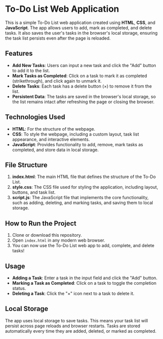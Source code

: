 # To-Do List Web Application

This is a simple To-Do List web application created using **HTML**, **CSS**, and **JavaScript**. The app allows users to add, mark as completed, and delete tasks. It also saves the user's tasks in the browser's local storage, ensuring the task list persists even after the page is reloaded.

## Features

- **Add New Tasks**: Users can input a new task and click the "Add" button to add it to the list.
- **Mark Tasks as Completed**: Click on a task to mark it as completed (strikethrough), and click again to unmark it.
- **Delete Tasks**: Each task has a delete button (×) to remove it from the list.
- **Persistent Data**: The tasks are saved in the browser's local storage, so the list remains intact after refreshing the page or closing the browser.

## Technologies Used

- **HTML**: For the structure of the webpage.
- **CSS**: To style the webpage, including a custom layout, task list appearance, and interactive elements.
- **JavaScript**: Provides functionality to add, remove, mark tasks as completed, and store data in local storage.

## File Structure

1. **index.html**: The main HTML file that defines the structure of the To-Do List.
2. **style.css**: The CSS file used for styling the application, including layout, buttons, and task list.
3. **script.js**: The JavaScript file that implements the core functionality, such as adding, deleting, and marking tasks, and saving them to local storage.

## How to Run the Project

1. Clone or download this repository.
2. Open `index.html` in any modern web browser.
3. You can now use the To-Do List web app to add, complete, and delete tasks!

## Usage

- **Adding a Task**: Enter a task in the input field and click the "Add" button.
- **Marking a Task as Completed**: Click on a task to toggle the completion status.
- **Deleting a Task**: Click the "×" icon next to a task to delete it.

## Local Storage

The app uses local storage to save tasks. This means your task list will persist across page reloads and browser restarts. Tasks are stored automatically every time they are added, deleted, or marked as completed.
